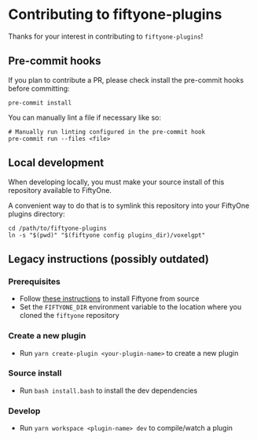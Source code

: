 # Contributing to fiftyone-plugins

Thanks for your interest in contributing to `fiftyone-plugins`!

## Pre-commit hooks

If you plan to contribute a PR, please check install the pre-commit hooks
before committing:

```shell
pre-commit install
```

You can manually lint a file if necessary like so:

```shell
# Manually run linting configured in the pre-commit hook
pre-commit run --files <file>
```

## Local development

When developing locally, you must make your source install of this repository
available to FiftyOne.

A convenient way to do that is to symlink this repository into your FiftyOne
plugins directory:

```shell
cd /path/to/fiftyone-plugins
ln -s "$(pwd)" "$(fiftyone config plugins_dir)/voxelgpt"
```

## Legacy instructions (possibly outdated)

### Prerequisites

-   Follow
    [these instructions](https://github.com/voxel51/fiftyone/blob/develop/CONTRIBUTING.md)
    to install Fiftyone from source
-   Set the `FIFTYONE_DIR` environment variable to the location where you
    cloned the `fiftyone` repository

### Create a new plugin

-   Run `yarn create-plugin <your-plugin-name>` to create a new plugin

### Source install

-   Run `bash install.bash` to install the dev dependencies

### Develop

-   Run `yarn workspace <plugin-name> dev` to compile/watch a plugin
